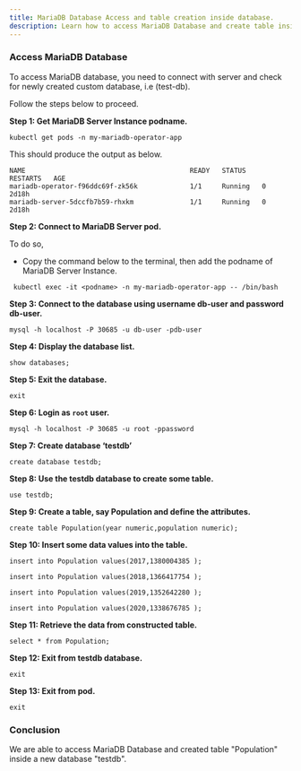 ```yaml
---
title: MariaDB Database Access and table creation inside database.
description: Learn how to access MariaDB Database and create table inside database.
---
```


### Access MariaDB Database 

To access MariaDB database, you need to connect with server and check for newly created custom database, i.e (test-db).


Follow the steps below to proceed.

**Step 1: Get MariaDB Server Instance podname.**


```execute
kubectl get pods -n my-mariadb-operator-app
```

This should produce the output as below.

```
NAME                                         READY   STATUS    RESTARTS   AGE
mariadb-operator-f96ddc69f-zk56k             1/1     Running   0          2d18h
mariadb-server-5dccfb7b59-rhxkm              1/1     Running   0          2d18h
```


**Step 2: Connect to MariaDB Server pod.**

To do so,

- Copy the command below to the terminal, then add the podname of MariaDB Server Instance.

    
```copycommand
 kubectl exec -it <podname> -n my-mariadb-operator-app -- /bin/bash 
 ```


**Step 3: Connect to the database using username db-user and password db-user.**


 ```execute
 mysql -h localhost -P 30685 -u db-user -pdb-user
 ```


**Step 4: Display the database list.**

```execute
show databases;
```


**Step 5: Exit the database.**


```execute
exit
```


**Step 6: Login as `root` user.**


```execute
mysql -h localhost -P 30685 -u root -ppassword
```

**Step 7: Create database ‘testdb’**

```execute
create database testdb;
```


**Step 8: Use the testdb database to create some table.**

```execute
use testdb;
```


**Step 9: Create a table, say Population and define the attributes.**

```execute
create table Population(year numeric,population numeric);
```

**Step 10: Insert some data values into the table.**

```execute
insert into Population values(2017,1380004385 );
```

```execute
insert into Population values(2018,1366417754 );
```

```execute
insert into Population values(2019,1352642280 );
```

```execute
insert into Population values(2020,1338676785 );
```

**Step 11: Retrieve the data from constructed table.**

```execute
select * from Population;
```

**Step 12: Exit from testdb database.**

```execute
exit
```

**Step 13: Exit from pod.**

```execute
exit
```

### Conclusion

We are able to access MariaDB Database and created table "Population" inside a new database "testdb".
